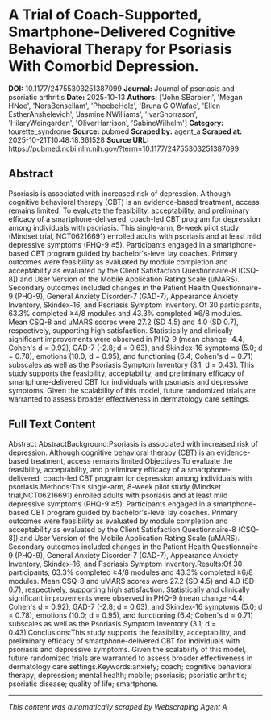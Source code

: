 # A Trial of Coach-Supported, Smartphone-Delivered Cognitive Behavioral Therapy for Psoriasis With Comorbid Depression.

**DOI:** 10.1177/24755303251387099
**Journal:** Journal of psoriasis and psoriatic arthritis
**Date:** 2025-10-13
**Authors:** ['John SBarbieri', 'Megan HNoe', 'NoraBensellam', 'PhoebeHolz', 'Bruna G OWafae', 'Ellen EstherAnshelevich', 'Jasmine NWilliams', 'IvarSnorrason', 'HilaryWeingarden', 'OliverHarrison', 'SabineWilhelm']
**Category:** tourette_syndrome
**Source:** pubmed
**Scraped by:** agent_a
**Scraped at:** 2025-10-21T10:48:18.361528
**Source URL:** https://pubmed.ncbi.nlm.nih.gov/?term=10.1177/24755303251387099

## Abstract

Psoriasis is associated with increased risk of depression. Although cognitive behavioral therapy (CBT) is an evidence-based treatment, access remains limited.
To evaluate the feasibility, acceptability, and preliminary efficacy of a smartphone-delivered, coach-led CBT program for depression among individuals with psoriasis.
This single-arm, 8-week pilot study (Mindset trial, NCT06216691) enrolled adults with psoriasis and at least mild depressive symptoms (PHQ-9 ≥5). Participants engaged in a smartphone-based CBT program guided by bachelor's-level lay coaches. Primary outcomes were feasibility as evaluated by module completion and acceptability as evaluated by the Client Satisfaction Questionnaire-8 (CSQ-8]) and User Version of the Mobile Application Rating Scale (uMARS). Secondary outcomes included changes in the Patient Health Questionnaire-9 (PHQ-9), General Anxiety Disorder-7 (GAD-7), Appearance Anxiety Inventory, Skindex-16, and Psoriasis Symptom Inventory.
Of 30 participants, 63.3% completed ≥4/8 modules and 43.3% completed ≥6/8 modules. Mean CSQ-8 and uMARS scores were 27.2 (SD 4.5) and 4.0 (SD 0.7), respectively, supporting high satisfaction. Statistically and clinically significant improvements were observed in PHQ-9 (mean change -4.4; Cohen's d = 0.92), GAD-7 (-2.8; d = 0.63), and Skindex-16 symptoms (5.0; d = 0.78), emotions (10.0; d = 0.95), and functioning (6.4; Cohen's d = 0.71) subscales as well as the Psoriasis Symptom Inventory (3.1; d = 0.43).
This study supports the feasibility, acceptability, and preliminary efficacy of smartphone-delivered CBT for individuals with psoriasis and depressive symptoms. Given the scalability of this model, future randomized trials are warranted to assess broader effectiveness in dermatology care settings.

## Full Text Content

Abstract AbstractBackground:Psoriasis is associated with increased risk of depression. Although cognitive behavioral therapy (CBT) is an evidence-based treatment, access remains limited.Objectives:To evaluate the feasibility, acceptability, and preliminary efficacy of a smartphone-delivered, coach-led CBT program for depression among individuals with psoriasis.Methods:This single-arm, 8-week pilot study (Mindset trial,NCT06216691) enrolled adults with psoriasis and at least mild depressive symptoms (PHQ-9 ≥5). Participants engaged in a smartphone-based CBT program guided by bachelor's-level lay coaches. Primary outcomes were feasibility as evaluated by module completion and acceptability as evaluated by the Client Satisfaction Questionnaire-8 (CSQ-8]) and User Version of the Mobile Application Rating Scale (uMARS). Secondary outcomes included changes in the Patient Health Questionnaire-9 (PHQ-9), General Anxiety Disorder-7 (GAD-7), Appearance Anxiety Inventory, Skindex-16, and Psoriasis Symptom Inventory.Results:Of 30 participants, 63.3% completed ≥4/8 modules and 43.3% completed ≥6/8 modules. Mean CSQ-8 and uMARS scores were 27.2 (SD 4.5) and 4.0 (SD 0.7), respectively, supporting high satisfaction. Statistically and clinically significant improvements were observed in PHQ-9 (mean change -4.4; Cohen's d = 0.92), GAD-7 (-2.8; d = 0.63), and Skindex-16 symptoms (5.0; d = 0.78), emotions (10.0; d = 0.95), and functioning (6.4; Cohen's d = 0.71) subscales as well as the Psoriasis Symptom Inventory (3.1; d = 0.43).Conclusions:This study supports the feasibility, acceptability, and preliminary efficacy of smartphone-delivered CBT for individuals with psoriasis and depressive symptoms. Given the scalability of this model, future randomized trials are warranted to assess broader effectiveness in dermatology care settings.Keywords:anxiety; coach; cognitive behavioral therapy; depression; mental health; mobile; psoriasis; psoriatic arthritis; psoriatic disease; quality of life; smartphone.

---
*This content was automatically scraped by Webscraping Agent A*
